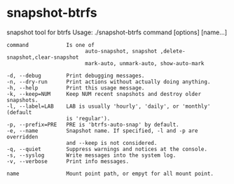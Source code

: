 snapshot-btrfs
==============

snapshot tool for btrfs
Usage: ./snapshot-btrfs command [options] [name...]

    command            Is one of 
                             auto-snapshot, snapshot ,delete-snapshot,clear-snapshot
                             mark-auto, unmark-auto, show-auto-mark
                            
    -d, --debug        Print debugging messages.
    -n, --dry-run      Print actions without actually doing anything.
    -h, --help         Print this usage message.
    -k, --keep=NUM     Keep NUM recent snapshots and destroy older snapshots.
    -l, --label=LAB    LAB is usually 'hourly', 'daily', or 'monthly' (default
                       is 'regular').
    -p, --prefix=PRE   PRE is 'btrfs-auto-snap' by default.
    -e, --name         Snapshot name. If specified, -l and -p are overridden
                       and --keep is not considered.
    -q, --quiet        Suppress warnings and notices at the console.
    -s, --syslog       Write messages into the system log.
    -v, --verbose      Print info messages.

    name               Mount point path, or empyt for all mount point.

